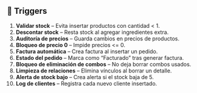 ## 🔧 Triggers

1. **Validar stock** – Evita insertar productos con cantidad < 1.  
2. **Descontar stock** – Resta stock al agregar ingredientes extra.  
3. **Auditoría de precios** – Guarda cambios en precios de productos.  
4. **Bloqueo de precio 0** – Impide precios <= 0.  
5. **Factura automática** – Crea factura al insertar un pedido.  
6. **Estado del pedido** – Marca como “Facturado” tras generar factura.  
7. **Bloqueo de eliminación de combos** – No deja borrar combos usados.  
8. **Limpieza de relaciones** – Elimina vínculos al borrar un detalle.  
9. **Alerta de stock bajo** – Crea alerta si el stock baja de 5.  
10. **Log de clientes** – Registra cada nuevo cliente insertado.
